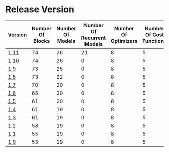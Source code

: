 # Release Version

| Version                 | Number Of Blocks | Number Of Models | Number Of Recurrent Models | Number Of Optimizers | Number Of Cost Functions | Number Of Containers | Number of Utilities | Number Of Regularizers | Backward Incompatible Changes |
|-------------------------|------------------|------------------|----------------------------|----------------------|--------------------------|----------------------|---------------------|------------------------|-------------------------------|
| [1.11](Release/1-11.md) | 74               | 26               | 21                         | 8                    | 5                        | 6                    | 3                   | 3                      | No                            |
| [1.10](Release/1-10.md) | 74               | 26               | 0                          | 8                    | 5                        | 6                    | 3                   | 3                      | No                            |
| [1.9](Release/1-9.md)   | 73               | 25               | 0                          | 8                    | 5                        | 2                    | 3                   | 3                      | No                            |
| [1.8](Release/1-8.md)   | 73               | 22               | 0                          | 8                    | 5                        | 2                    | 3                   | 3                      | No                            |
| [1.7](Release/1-7.md)   | 70               | 20               | 0                          | 8                    | 5                        | 2                    | 3                   | 3                      | No                            |
| [1.6](Release/1-6.md)   | 65               | 20               | 0                          | 8                    | 5                        | 2                    | 3                   | 3                      | No                            |
| [1.5](Release/1-5.md)   | 61               | 20               | 0                          | 8                    | 5                        | 2                    | 3                   | 3                      | No                            |
| [1.4](Release/1-4.md)   | 61               | 19               | 0                          | 8                    | 5                        | 2                    | 3                   | 3                      | Yes                           |
| [1.3](Release/1-3.md)   | 61               | 19               | 0                          | 8                    | 5                        | 2                    | 3                   | 3                      | No                            |
| [1.2](Release/1-2.md)   | 58               | 19               | 0                          | 8                    | 5                        | 2                    | 3                   | 3                      | No                            |
| [1.1](Release/1-1.md)   | 55               | 19               | 0                          | 8                    | 5                        | 2                    | 3                   | 3                      | No                            |
| [1.0](Release/1-0.md)   | 53               | 19               | 0                          | 8                    | 5                        | 2                    | 3                   | 3                      | No                            |
